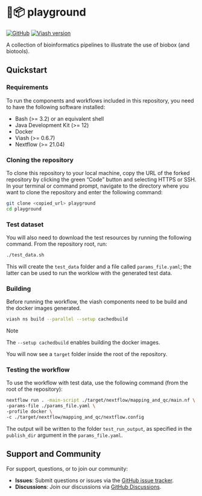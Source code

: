 

# 🛝📦 playground

[![GitHub](https://img.shields.io/badge/GitHub-viash--hub%2Fplayground-blue.png)](https://github.com/viash-hub/playground)
[![Viash
version](https://img.shields.io/badge/Viash-v0.9.0--RC6-blue)](https://viash.io)

A collection of bioinformatics pipelines to illustrate the use of biobox
(and biotools).

## Quickstart

### Requirements

To run the components and workflows included in this repository, you
need to have the following software installed:

- Bash (\>= 3.2) or an equivalent shell
- Java Development Kit (\>= 12)
- Docker
- Viash (\>= 0.6.7)
- Nextflow (\>= 21.04)

### Cloning the repository

To clone this repository to your local machine, copy the URL of the
forked repository by clicking the green “Code” button and selecting
HTTPS or SSH. In your terminal or command prompt, navigate to the
directory where you want to clone the repository and enter the following
command:

``` bash
git clone <copied_url> playground
cd playground
```

### Test dataset

You will also need to download the test resources by running the
following command. From the repository root, run:

``` bash
./test_data.sh
```

This will create the `test_data` folder and a file called
`params_file.yaml`; the latter can be used to run the worklow with the
generated test data.

### Building

Before running the workflow, the viash components need to be build and
the docker images generated.

``` bash
viash ns build --parallel --setup cachedbuild
```

> [!NOTE]
>
> The `--setup cachedbuild` enables building the docker images.

You will now see a `target` folder inside the root of the repository.

### Testing the workflow

To use the workflow with test data, use the following command (from the
root of the repository):

``` bash
nextflow run . -main-script ./target/nextflow/mapping_and_qc/main.nf \
-params-file ./params_file.yaml \
-profile docker \
-c ./target/nextflow/mapping_and_qc/nextflow.config
```

The output will be written to the folder `test_run_output`, as specified
in the `publish_dir` argument in the `params_file.yaml`.

## Support and Community

For support, questions, or to join our community:

- **Issues**: Submit questions or issues via the [GitHub issue
  tracker](https://github.com/viash-hub/playground/issues).
- **Discussions**: Join our discussions via [GitHub
  Discussions](https://github.com/viash-hub/playground/discussions).

